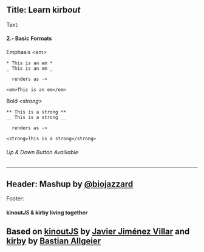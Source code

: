 Title: Learn kirb*out*
----
Text:
#### 2.- Basic Formats

Emphasis *&lt;em&gt;*
```
* This is an em *
_ This is an em _

  renders as ->

<em>This is an em</em>
```

Bold *&lt;strong&gt;*
```
** This is a strong **
__ This is a strong __

  renders as ->

<strong>This is a strong</strong>
```
###### *Up* & *Down* Button Availiable
----
Header:
Mashup by [@biojazzard](https://github.com/biojazzard)
----
Footer:
#### kinout*JS* & kirby living together
Based on [kinoutJS](https://github.com/soyjavi/Kinout) by [Javier Jiménez Villar](https://github.com/soyjavi) and [kirby](https://github.com/bastianallgeier/kirbycms) by [Bastian Allgeier](https://github.com/bastianallgeier)
----
